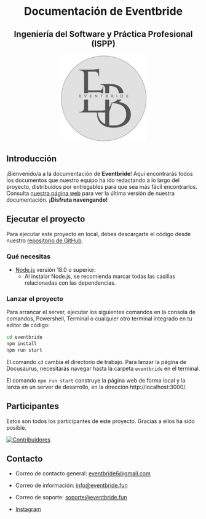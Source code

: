 <div align="center">

# Documentación de Eventbride
## <center>Ingeniería del Software y Práctica Profesional (ISPP)</center>

</div>
<p align="center">
    <img src="img/Eventbride.png" width="225" height="225">
</p>

## Introducción

¡Bienvenido/a a la documentación de **Eventbride**! Aquí encontrarás todos los documentos que nuestro equipo ha ido redactando a lo largo del proyecto, distribuidos por entregables para que sea más fácil encontrarlos. Consulta [nuestra página web](https://ispp-2425-g3.ew.r.appspot.com/) para ver la última versión de nuestra documentación. **¡Disfruta navengando!**

## Ejecutar el proyecto

Para ejecutar este proyecto en local, debes descargarte el código desde nuestro [repositorio de GitHub](https://github.com/ISPP-Eventbride/Eventbride-documentation).

### Qué necesitas

- [Node.js](https://nodejs.org/en/download/) versión 18.0 o superior:
  - Al instalar Node.js, se recomienda marcar todas las casillas relacionadas con las dependencias.

### Lanzar el proyecto

Para arrancar el server, ejecutar los siguientes comandos en la consola de comandos, Powershell, Terminal o cualquier otro terminal integrado en tu editor de código:

```bash
cd eventbride
npm install
npm run start
```

El comando `cd` cambia el directorio de trabajo. Para lanzar la página de Docusaurus, necesitarás navegar hasta la carpeta `eventbride` en el terminal.

El comando `npm run start` construye la página web de forma local y la lanza en un server de desarrollo, en la dirección http://localhost:3000/.

## Participantes

Estos son todos los participantes de este proyecto. Gracias a ellos ha sido posible.

[![Contribuidores](https://contrib.rocks/image?repo=ISPP-Eventbride/Eventbride-documentation)](https://github.com/ISPP-Eventbride/Eventbride-documentation/graphs/contributors)

## Contacto

- Correo de contacto general: eventbride6@gmail.com

- Correo de información: info@eventbride.fun

- Correo de soporte: soporte@eventbride.fun

- [Instagram](https://www.instagram.com/eventbride_svq/)
